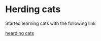 Herding cats
============

Started learning cats with the following link 

[hearding cats](http://eed3si9n.com/herding-cats/) 